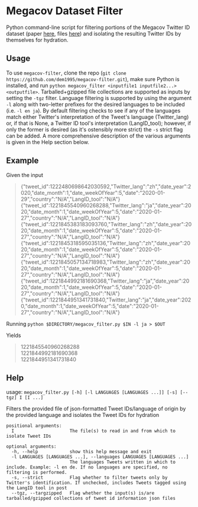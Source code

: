 # Megacov Dataset Filter
Python command-line script for filtering portions of the Megacov Twitter ID dataset (paper [here](https://arxiv.org/abs/2005.06012), files [here](https://github.com/UBC-NLP/megacov)) and isolating the resulting Twitter IDs by themselves for hydration.
## Usage
To use `megacov-filter`, clone the repo (`git clone https://github.com/dem1995/megacov-filter.git`), make sure Python is installed, and run `python megacov_filter <inputfile1 inputfile2...> <outputfile>`. Tarballed+gzipped file collections are supported as inputs by setting the `-tgz` filter. Language filtering is supported by using the argument `-l` along with two-letter prefixes for the desired languages to be included (i.e. `-l en ja`). By default filtering checks to see if any of the languages match either Twitter's interpretation of the Tweet's language (Twitter_lang) or, if that is None, a Twitter ID tool's interpretation (LangID_tool); however, if only the former is desired (as it's ostensibly more strict) the `-s` strict flag can be added.
A more comprehensive description of the various arguments is given in the Help section below.

## Example
Given the input
>{"tweet_id":1222480698642030592,"Twitter_lang":"zh","date_year":2020,"date_month":1,"date_weekOfYear":5,"date":"2020-01-29","country":"N/A","LangID_tool":"N/A"}
>{"tweet_id":1221845540960268288,"Twitter_lang":"ja","date_year":2020,"date_month":1,"date_weekOfYear":5,"date":"2020-01-27","country":"N/A","LangID_tool":"N/A"}
>{"tweet_id":1221845383183093760,"Twitter_lang":"zh","date_year":2020,"date_month":1,"date_weekOfYear":5,"date":"2020-01-27","country":"N/A","LangID_tool":"N/A"}
>{"tweet_id":1221845318595035136,"Twitter_lang":"zh","date_year":2020,"date_month":1,"date_weekOfYear":5,"date":"2020-01-27","country":"N/A","LangID_tool":"N/A"}
>{"tweet_id":1221845057134718983,"Twitter_lang":"zh","date_year":2020,"date_month":1,"date_weekOfYear":5,"date":"2020-01-27","country":"N/A","LangID_tool":"N/A"}
>{"tweet_id":1221844992181690368,"Twitter_lang":"ja","date_year":2020,"date_month":1,"date_weekOfYear":5,"date":"2020-01-27","country":"N/A","LangID_tool":"N/A"}
>{"tweet_id":1221844951341731840,"Twitter_lang":"ja","date_year":2020,"date_month":1,"date_weekOfYear":5,"date":"2020-01-27","country":"N/A","LangID_tool":"N/A"}

Running
`python $DIRECTORY/megacov_filter.py $IN -l ja > $OUT`

Yields
>1221845540960268288  
>1221844992181690368  
>1221844951341731840

## Help
usage: `megacov_filter.py [-h] [-l LANGUAGES [LANGUAGES ...]] [-s] [--tgz] I [I ...]`

Filters the provided file of json-formatted Tweet IDs/language of origin by the provided language and isolates the Tweet IDs for hydration
```
positional arguments:
  I                     The file(s) to read in and from which to isolate Tweet IDs

optional arguments:
  -h, --help            show this help message and exit
  -l LANGUAGES [LANGUAGES ...], --languages LANGUAGES [LANGUAGES ...]
                        The languages Tweets written in which to include. Example: -l en de. If no languages are specified, no filtering is performed.
  -s, --strict          Flag whether to filter tweets only by Twitter's identification. If unchecked, includes Tweets tagged using the LangID tool in post
  --tgz, --targzipped   Flag whether the input(s) is/are tarballed/gzipped collections of tweet id information json files
```
